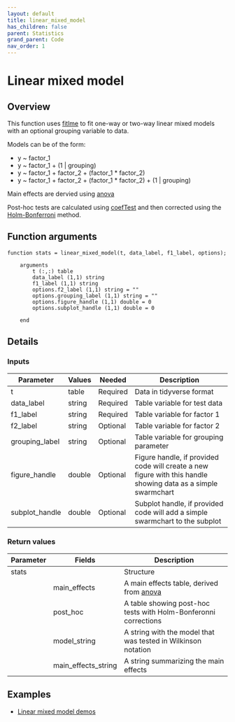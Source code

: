 ```yaml
---
layout: default
title: linear_mixed_model
has_children: false
parent: Statistics
grand_parent: Code
nav_order: 1
---
```


# Linear mixed model

## Overview

This function uses [fitlme](https://www.mathworks.com/help/stats/fitlme.html) to fit one-way or two-way linear mixed models with an optional grouping variable to data.

Models can be of the form:
+ y ~ factor_1
+ y ~ factor_1 + (1 \| grouping)
+ y ~ factor_1 + factor_2 + (factor_1 * factor_2)
+ y ~ factor_1 + factor_2 + (factor_1 * factor_2) + (1 \| grouping)

Main effects are dervied using [anova](https://www.mathworks.com/help/stats/linearmixedmodel.anova.html)

Post-hoc tests are calculated using [coefTest](https://www.mathworks.com/help/stats/linearmixedmodel.coeftest.html) and then corrected using the [Holm-Bonferroni](https://en.wikipedia.org/wiki/Holm%E2%80%93Bonferroni_method) method.


## Function arguments

```
function stats = linear_mixed_model(t, data_label, f1_label, options);

    arguments
        t (:,:) table
        data_label (1,1) string
        f1_label (1,1) string
        options.f2_label (1,1) string = ""
        options.grouping_label (1,1) string = ""
        options.figure_handle (1,1) double = 0
        options.subplot_handle (1,1) double = 0

    end
```

## Details

### Inputs

| Parameter | Values | Needed | Description |
| --- | --- | --- | --- |
| t | table | Required | Data in tidyverse format |
| data_label | string | Required | Table variable for test data |
| f1_label | string | Required | Table variable for factor 1 |
| f2_label | string | Optional | Table variable for factor 2 |
| grouping_label | string | Optional | Table variable for grouping parameter |
| figure_handle | double | Optional | Figure handle, if provided code will create a new figure with this handle showing data as a simple swarmchart|
| subplot_handle | double | Optional | Subplot handle, if provided code will add a simple swarmchart to the subplot |

### Return values

| Parameter | Fields | Description |
| --- | --- | --- |
| stats | | Structure |
|  | main_effects | A main effects table, derived from [anova](https://www.mathworks.com/help/stats/linearmixedmodel.anova.html) |
|  | post_hoc | A table showing post-hoc tests with Holm-Bonferonni corrections |
|  | model_string | A string with the model that was tested in Wilkinson notation |
|  | main_effects_string | A string summarizing the main effects |


## Examples

+ [Linear mixed model demos](../../../demos/statistics/linear_mixed_model/linear_mixed_model.html)


